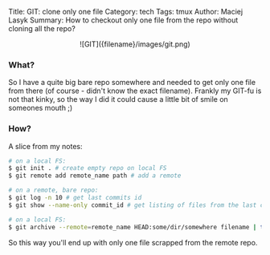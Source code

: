 Title: GIT: clone only one file
Category: tech
Tags: tmux
Author: Maciej Lasyk
Summary: How to checkout only one file from the repo without cloning all the repo?

<center>![GIT]({filename}/images/git.png)</center>

### What? ###

So I have a quite big bare repo somewhere and needed to get only one file from
there (of course - didn't know the exact filename). Frankly my GIT-fu is not 
that kinky, so the way I did it could cause a little bit of smile on someones 
mouth ;)

### How? ###

A slice from my notes:


```bash
# on a local FS:
$ git init . # create empty repo on local FS
$ git remote add remote_name path # add a remote
```

```bash
# on a remote, bare repo:
$ git log -n 10 # get last commits id
$ git show --name-only commit_id # get listing of files from the last commits
```

```bash
# on a local FS:
$ git archive --remote=remote_name HEAD:some/dir/somewhere filename | tar xf -
```

So this way you'll end up with only one file scrapped from the remote repo.
